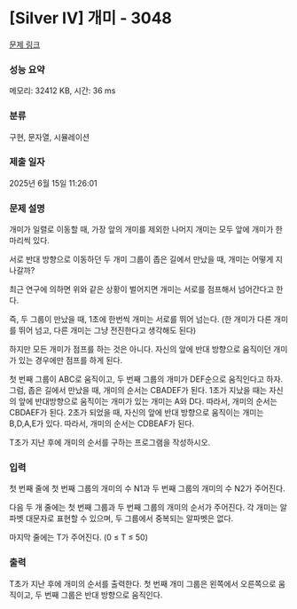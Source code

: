 # [Silver IV] 개미 - 3048 

[문제 링크](https://www.acmicpc.net/problem/3048) 

### 성능 요약

메모리: 32412 KB, 시간: 36 ms

### 분류

구현, 문자열, 시뮬레이션

### 제출 일자

2025년 6월 15일 11:26:01

### 문제 설명

<p>개미가 일렬로 이동할 때, 가장 앞의 개미를 제외한 나머지 개미는 모두 앞에 개미가 한 마리씩 있다. </p>

<p>서로 반대 방향으로 이동하던 두 개미 그룹이 좁은 길에서 만났을 때, 개미는 어떻게 지나갈까?</p>

<p>최근 연구에 의하면 위와 같은 상황이 벌어지면 개미는 서로를 점프해서 넘어간다고 한다.</p>

<p>즉, 두 그룹이 만났을 때, 1초에 한번씩 개미는 서로를 뛰어 넘는다. (한 개미가 다른 개미를 뛰어 넘고, 다른 개미는 그냥 전진한다고 생각해도 된다)</p>

<p>하지만 모든 개미가 점프를 하는 것은 아니다. 자신의 앞에 반대 방향으로 움직이던 개미가 있는 경우에만 점프를 하게 된다.</p>

<p>첫 번째 그룹이 ABC로 움직이고, 두 번째 그룹의 개미가 DEF순으로 움직인다고 하자. 그럼, 좁은 길에서 만났을 때, 개미의 순서는 CBADEF가 된다. 1초가 지났을 때는 자신의 앞에 반대방향으로 움직이는 개미가 있는 개미는 A와 D다. 따라서, 개미의 순서는 CBDAEF가 된다. 2초가 되었을 때, 자신의 앞에 반대 방향으로 움직이는 개미는 B,D,A,E가 있다. 따라서, 개미의 순서는 CDBEAF가 된다.</p>

<p>T초가 지난 후에 개미의 순서를 구하는 프로그램을 작성하시오.</p>

### 입력 

 <p>첫 번째 줄에 첫 번째 그룹의 개미의 수 N1과 두 번째 그룹의 개미의 수 N2가 주어진다.</p>

<p>다음 두 개 줄에는 첫 번째 그룹과 두 번째 그룹의 개미의 순서가 주어진다. 각 개미는 알파벳 대문자로 표현할 수 있으며, 두 그룹에서 중복되는 알파벳은 없다.</p>

<p>마지막 줄에는 T가 주어진다. (0 ≤ T ≤ 50)</p>

### 출력 

 <p>T초가 지난 후에 개미의 순서를 출력한다. 첫 번째 개미 그룹은 왼쪽에서 오른쪽으로 움직이고, 두 번째 그룹은 반대 방향으로 움직인다.</p>

